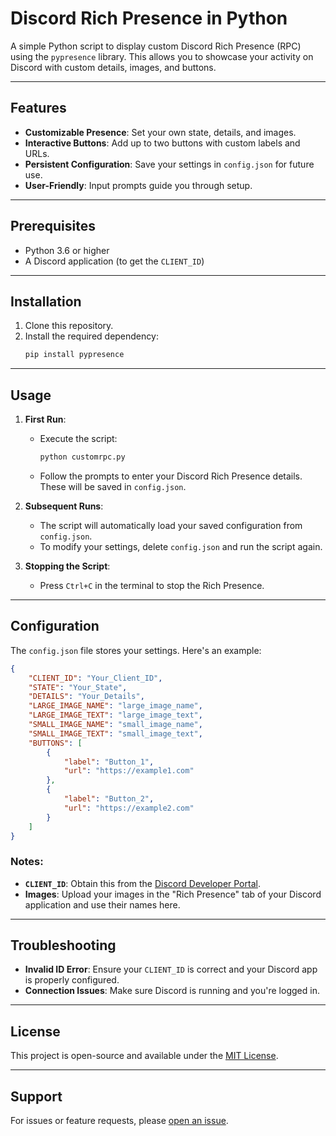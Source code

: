 # Discord Rich Presence in Python

A simple Python script to display custom Discord Rich Presence (RPC) using the `pypresence` library. This allows you to showcase your activity on Discord with custom details, images, and buttons.

---

## Features
- **Customizable Presence**: Set your own state, details, and images.
- **Interactive Buttons**: Add up to two buttons with custom labels and URLs.
- **Persistent Configuration**: Save your settings in `config.json` for future use.
- **User-Friendly**: Input prompts guide you through setup.

---

## Prerequisites
- Python 3.6 or higher
- A Discord application (to get the `CLIENT_ID`)

---

## Installation
1. Clone this repository.
2. Install the required dependency:
   ```bash
   pip install pypresence
   ```

---

## Usage
1. **First Run**:
   - Execute the script:
     ```bash
     python customrpc.py
     ```
   - Follow the prompts to enter your Discord Rich Presence details. These will be saved in `config.json`.

2. **Subsequent Runs**:
   - The script will automatically load your saved configuration from `config.json`.
   - To modify your settings, delete `config.json` and run the script again.

3. **Stopping the Script**:
   - Press `Ctrl+C` in the terminal to stop the Rich Presence.

---

## Configuration
The `config.json` file stores your settings. Here's an example:
```json
{
    "CLIENT_ID": "Your_Client_ID",
    "STATE": "Your_State",
    "DETAILS": "Your_Details",
    "LARGE_IMAGE_NAME": "large_image_name",
    "LARGE_IMAGE_TEXT": "large_image_text",
    "SMALL_IMAGE_NAME": "small_image_name",
    "SMALL_IMAGE_TEXT": "small_image_text",
    "BUTTONS": [
        {
            "label": "Button_1",
            "url": "https://example1.com"
        },
        {
            "label": "Button_2",
            "url": "https://example2.com"
        }
    ]
}
```

### Notes:
- **`CLIENT_ID`**: Obtain this from the [Discord Developer Portal](https://discord.com/developers/applications).
- **Images**: Upload your images in the "Rich Presence" tab of your Discord application and use their names here.

---

## Troubleshooting
- **Invalid ID Error**: Ensure your `CLIENT_ID` is correct and your Discord app is properly configured.
- **Connection Issues**: Make sure Discord is running and you're logged in.

---

## License
This project is open-source and available under the [MIT License](LICENSE).

---

## Support
For issues or feature requests, please [open an issue](https://github.com/your-repo/issues).
